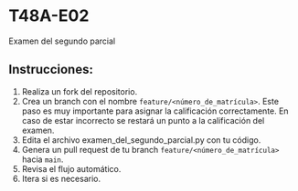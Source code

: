# T48A-E02
Examen del segundo parcial

## Instrucciones:

1. Realiza un fork del repositorio.
2. Crea un branch con el nombre `feature/<número_de_matrícula>`.
    Este paso es muy importante para asignar la calificación correctamente.
    En caso de estar incorrecto se restará un punto a la calificación del
    examen.
3. Edita el archivo examen_del_segundo_parcial.py con tu código.
4. Genera un pull request de tu branch `feature/<número_de_matrícula>` hacia `main`.
5. Revisa el flujo automático.
6. Itera si es necesario.


